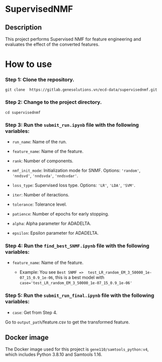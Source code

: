 # SupervisedNMF

## Description

This project performs Supervised NMF for feature engineering and evaluates the effect of the converted features.

# How to use

### Step 1: Clone the repository.

    git clone  https://gitlab.genesolutions.vn/ecd-data/supervisednmf.git

### Step 2:  Change to the project directory.

    cd supervisednmf

### Step 3: Run the `submit_run.ipynb` file with the following variables:

- `run_name`: Name of the run.

- `feature_name`: Name of the feature.

- `rank`: Number of components.

- `nmf_init_mode`: Initialization mode for SNMF. Options: `'random'`, `'nndsvd'`, `'nndsvda'`, `'nndsvdar'`.

- `loss_type`:  Supervised loss type. Options: `'LR'`, `'LDA'`, `'SVM'`.

- `iter`: Number of iteractions.

- `tolerance`: Tolerance level.

- `patience`: Number of epochs for early stopping.

- `alpha`: Alpha parameter for ADADELTA.

- `epsilon`: Epsilon parameter for ADADELTA.

### Step 4: Run the `find_best_SNMF.ipynb` file with the following variables:

- `feature_name`: Name of the feature.

    - Example: You see `Best SNMF =>  test_LR_random_EM_3_50000_1e-07_15_0.9_1e-06`, this is a best model with `case='test_LR_random_EM_3_50000_1e-07_15_0.9_1e-06'`

### Step 5: Run the `submit_run_final.ipynb` file with the following variables:

- `case`: Get from Step 4.

Go to `output_path`/feature.csv to get the transformed feature.


## Docker image

The Docker image used for this project is `gene110/samtools_python:v4`, which includes Python 3.8.10 and Samtools 1.16.
